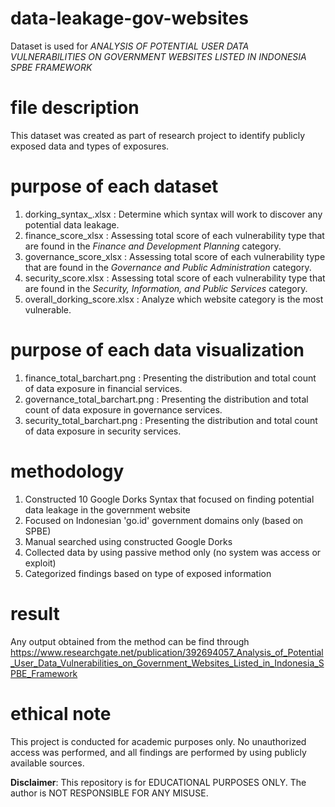 # data-leakage-gov-websites
Dataset is used for *ANALYSIS OF POTENTIAL USER DATA VULNERABILITIES ON GOVERNMENT WEBSITES LISTED IN INDONESIA SPBE FRAMEWORK*

# file description
This dataset was created as part of research project to identify publicly exposed data and types of exposures.

# purpose of each dataset
1. dorking_syntax_.xlsx        : Determine which syntax will work to discover any potential data leakage.
2. finance_score_xlsx          : Assessing total score of each vulnerability type that are found in the _Finance and Development Planning_ category.
3. governance_score_xlsx       : Assessing total score of each vulnerability type that are found in the _Governance and Public Administration_ category.
4. security_score.xlsx         : Assessing total score of each vulnerability type that are found in the _Security, Information, and Public Services_ category.
5. overall_dorking_score.xlsx  : Analyze which website category is the most vulnerable.

# purpose of each data visualization
1. finance_total_barchart.png     : Presenting the distribution and total count of data exposure in financial services.
2. governance_total_barchart.png  : Presenting the distribution and total count of data exposure in governance services.
3. security_total_barchart.png    : Presenting the distribution and total count of data exposure in security services.

# methodology
1. Constructed 10 Google Dorks Syntax that focused on finding potential data leakage in the government website
2. Focused on Indonesian 'go.id' government domains only (based on SPBE)
3. Manual searched using constructed Google Dorks
4. Collected data by using passive method only (no system was access or exploit)
5. Categorized findings based on type of exposed information

# result
Any output obtained from the method can be find through https://www.researchgate.net/publication/392694057_Analysis_of_Potential_User_Data_Vulnerabilities_on_Government_Websites_Listed_in_Indonesia_SPBE_Framework

# ethical note
This project is conducted for academic purposes only. No unauthorized access was performed, and all findings are performed by using publicly available sources.

**Disclaimer**: This repository is for EDUCATIONAL PURPOSES ONLY. The author is NOT RESPONSIBLE FOR ANY MISUSE.
